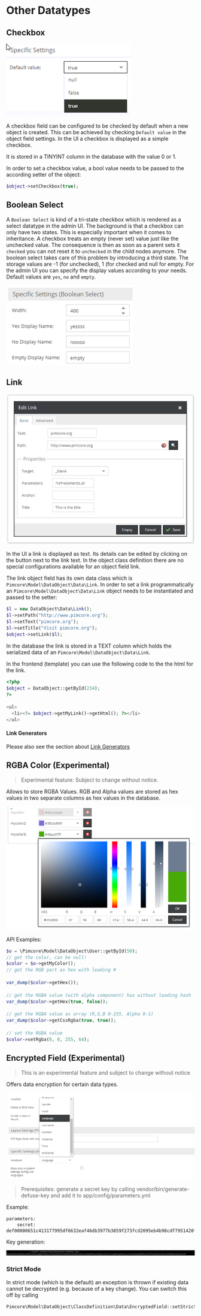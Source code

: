 # Other Datatypes

## Checkbox

![Link Field](../../../img/classes-datatypes-checkbox.png)

A checkbox field can be configured to be checked by default when a new object is created. This can be achieved by 
checking `Default value` in the object field settings. In the UI a checkbox is displayed as a simple checkbox. 

It is stored in a TINYINT column in the database with the value 0 or 1. 

In order to set a checkbox value, a bool value needs to be passed to the according setter of the object:

```php
$object->setCheckbox(true);
```

## Boolean Select

A `Boolean Select` is kind of a tri-state checkbox which is rendered as a select datatype in the admin UI.
The background is that a checkbox can only have two states. This is especially important when it comes to inheritance.
A checkbox treats an empty (never set) value just like the unchecked value. The consequence is then as soon as a parent sets it `checked` you can not reset it to `unchecked` in the child nodes anymore.
The boolean select takes care of this problem by introducing a third state. The storage values are -1 (for unchecked), 1 (for checked and
null for empty.
For the admin UI you can specify the display values according to your needs. Default values are `yes`, `no` and `empty`.

![Link Field](../../../img/boolean_select.png)

## Link 

![Link Field](../../../img/classes-datatypes-link1.jpg)

In the UI a link is displayed as text. Its details can be edited by clicking on the button next to the link text. In the 
object class definition there are no special configurations available for an object field link.

The link object field has its own data class which is `Pimcore\Model\DataObject\Data\Link`. In order to set a link 
programmatically an `Pimcore\Model\DataObject\Data\Link` object needs to be instantiated and passed to the setter:

```php
$l = new DataObject\Data\Link();               
$l->setPath("http://www.pimcore.org");    
$l->setText("pimcore.org");            
$l->setTitle("Visit pimcore.org");               
$object->setLink($l);
```

In the database the link is stored in a TEXT column which holds the serialized data of an ```Pimcore\Model\DataObject\Data\Link```.

In the frontend (template) you can use the following code to the the html for the link. 

```php
<?php
$object = DataObject::getById(234);
?>
 
<ul>
  <li><?= $object->getMyLink()->getHtml(); ?></li>
</ul>
```
#### Link Generators

Please also see the section about [Link Generators](../05_Class_Settings/15_Link_Generator.md)

## RGBA Color (Experimental)

> Experimental feature: Subject to change without notice.

Allows to store RGBA Values. RGB and Alpha values are stored as hex values in two separate columns as hex values in the database. 

![Color Picker](../../../img/rgba_color_picker.png)

  
API Examples:

```php
$o = \Pimcore\Model\DataObject\User::getById(50);
// get the color, can be null!
$color = $o->getMyColor();
// get the RGB part as hex with leading #
                
var_dump($color->getHex());

// get the RGBA value (with alpha component) has without leading hash
var_dump($color->getHex(true, false));

// get the RGBA value as array (R,G,B 0-255, Alpha 0-1)
var_dump($color->getCssRgba(true, true));

// set the RGBA value
$color->setRgba(0, 0, 255, 64);
```

## Encrypted Field (Experimental)

> This is an experimental feature and subject to change without notice

Offers data encryption for certain data types.

![Encrypted Field](../../../img/encrypted_field.png)

> Prerequisites: generate a secret key by calling vendor/bin/generate-defuse-key and add it to app/config/parameters.yml

Example:
```
parameters:
    secret: def00000651c413177995df6632eaf46db3977b3859f273fcd2095eb4b98cdf7951420fbbc079786248a4ff9a9e6c0f81cb34e88d63261f5cf415130089825dc63a33ef4
```

Key generation:

![Generate Key](../../../img/generate_defuse_key.png)

### Strict Mode

In strict mode (which is the default) an exception is thrown if existing data cannot be decrypted (e.g. because of a key change).
You can switch this off by calling

```php
Pimcore\Model\DataObject\ClassDefinition\Data\EncryptedField::setStrictMode(false)
```
